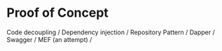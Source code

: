 # Proof of Concept
Code decoupling /
Dependency injection /
Repository Pattern /
Dapper /
Swagger / 
MEF (an attempt) /
